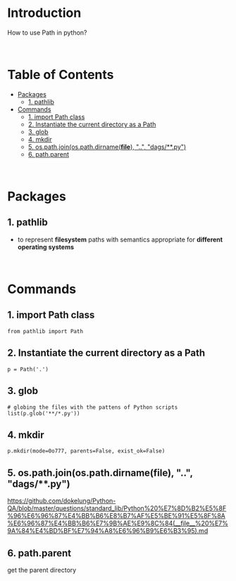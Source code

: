 <!-- omit in toc -->
# Introduction
How to use Path in python?

<br />

<!-- omit in toc -->
# Table of Contents
- [Packages](#packages)
  - [1. pathlib](#1-pathlib)
- [Commands](#commands)
  - [1. import Path class](#1-import-path-class)
  - [2. Instantiate the current directory as a Path](#2-instantiate-the-current-directory-as-a-path)
  - [3. glob](#3-glob)
  - [4. mkdir](#4-mkdir)
  - [5. os.path.join(os.path.dirname(__file__), "..", "dags/**.py")](#5-ospathjoinospathdirnamefile--dagspy)
  - [6. path.parent](#6-pathparent)

<br />

# Packages

## 1. pathlib
*  to represent **filesystem** paths with semantics appropriate for **different operating systems**

<br />

# Commands

## 1. import Path class
    from pathlib import Path

## 2. Instantiate the current directory as a Path
    p = Path('.')

## 3. glob

    # globing the files with the pattens of Python scripts
    list(p.glob('**/*.py'))

## 4. mkdir
    p.mkdir(mode=0o777, parents=False, exist_ok=False)


## 5. os.path.join(os.path.dirname(__file__), "..", "dags/**.py")
https://github.com/dokelung/Python-QA/blob/master/questions/standard_lib/Python%20%E7%8D%B2%E5%8F%96%E6%96%87%E4%BB%B6%E8%B7%AF%E5%BE%91%E5%8F%8A%E6%96%87%E4%BB%B6%E7%9B%AE%E9%8C%84(__file__%20%E7%9A%84%E4%BD%BF%E7%94%A8%E6%96%B9%E6%B3%95).md

## 6. path.parent
get the parent directory